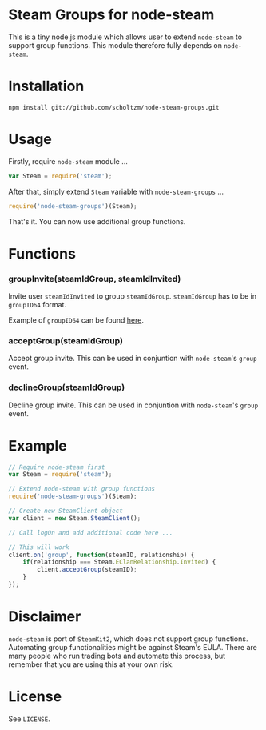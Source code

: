 # Steam Groups for node-steam

This is a tiny node.js module which allows user to extend `node-steam` to support group functions. This module therefore fully depends on `node-steam`.

# Installation

```
npm install git://github.com/scholtzm/node-steam-groups.git
```

# Usage

Firstly, require `node-steam` module ...

```js
var Steam = require('steam');
```

After that, simply extend `Steam` variable with `node-steam-groups` ...

```js
require('node-steam-groups')(Steam);
```

That's it. You can now use additional group functions.

# Functions

### groupInvite(steamIdGroup, steamIdInvited)

Invite user `steamIdInvited` to group `steamIdGroup`. `steamIdGroup` has to be in `groupID64` format.

Example of `groupID64` can be found [here](http://steamcommunity.com/groups/tradingcards/memberslistxml/).

### acceptGroup(steamIdGroup)

Accept group invite. This can be used in conjuntion with `node-steam`'s `group` event.

### declineGroup(steamIdGroup)

Decline group invite. This can be used in conjuntion with `node-steam`'s `group` event.

# Example

```js
// Require node-steam first
var Steam = require('steam');

// Extend node-steam with group functions
require('node-steam-groups')(Steam);

// Create new SteamClient object
var client = new Steam.SteamClient();

// Call logOn and add additional code here ...

// This will work
client.on('group', function(steamID, relationship) {
    if(relationship === Steam.EClanRelationship.Invited) {
        client.acceptGroup(steamID);
    }
});
```

# Disclaimer

`node-steam` is port of `SteamKit2`, which does not support group functions. Automating group functionalities might be against Steam's EULA. There are many people who run trading bots and automate this process, but remember that you are using this at your own risk.

# License

See `LICENSE`.
